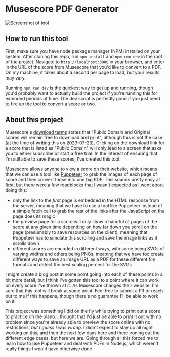 # Musescore PDF Generator

![Screenshot of tool](https://raw.githubusercontent.com/zsrobinson/musescore-pdf/main/public/screenshot.png)

## How to run this tool

First, make sure you have node package manager (NPM) installed on your system. After cloning this repo, run `npm install` and `npm run dev` in the root of the project. Navigate to `http://localhost:3000` in your browser, and enter in the URL of the score from Musescore that you'd like to convert to a PDF. On my machine, it takes about a second per page to load, but your results may vary.

Running `npm run dev` is the quickest way to get up and running, though you'd probably want to actually build the project if you're running this for extended periods of time. The dev script is perfectly good if you just need to fire up the tool to convert a score or two.

## About this project

Musescore's [download terms](https://musescore.com/download-terms) states that "Public Domain and Original scores will remain free to download and print", although this is not the case (at the time of writing this on 2023-07-23). Clicking on the download link for a score that is listed as "Public Domain" will only lead to a screen that asks you to either subscribe or start a free trial. In the interest of ensuring that I'm still able to save these scores, I've created this tool.

Musescore allows anyone to view a score on their website, which means that we can use a tool like [Puppeteer](https://pptr.dev/) to grab the images of each page of score and then convert those into one big PDF. This sounds pretty easy at first, but there were a few roadblocks that I wasn't expected as I went about doing this:

- only the link to the _first_ page is embedded in the HTML response from the server, meaning that we have to use a tool like Puppeteer instead of a simple fetch call to grab the rest of the links after the JavaScript on the page does its magic
- the preview page for a score will only show a handful of pages of the score at any given time depending on how far down you scroll on the page (presumably to save resources on the client), meaning that Puppeteer has to simulate this scrolling and save the image links as it scrolls down
- different scores are encoded in different ways, with some being SVGs of varying widths and others being PNGs, meaning that we have too create different ways to save an image URL as a PDF for these different file formats and detect the best scaling percent for the SVGs

I might create a blog post at some point going into each of these points in a bit more detail, but I think I've gotten this tool to a point where it can work on every score I've thrown at it. As Musescore changes their website, I'm sure that this tool will break at some point. Feel free to submit a PR or reach out to me if this happens, though there's no guarantee I'll be able to work on it.

This project was something I did on the fly while trying to print out a score to practice on the piano. I thought that I'd just be able to print it out with no problem since you're already able to preview the score online with no restrictions, _but I guess I was wrong_. I didn't expect to stay up all night working on this, and then the next few days here and there ironing out the different edge cases, but here we are. Going through all this forced me to learn how to use Puppeteer and deal with PDFs in Node.js, which weren't really things I would have otherwise done.
